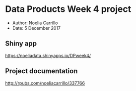 # Data Products Week 4 project
- Author: Noelia Carrillo
- Date: 5 December 2017

## Shiny app

https://noeliadata.shinyapps.io/DPweek4/

## Project documentation

http://rpubs.com/noeliacarrillo/337766
